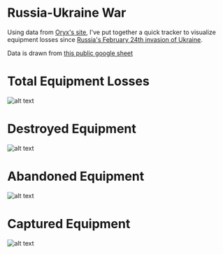 # Russia-Ukraine War

Using data from [Oryx's site](https://www.oryxspioenkop.com/2022/02/attack-on-europe-documenting-equipment.html), I've put together a quick tracker to visualize equipment losses since [Russia's February 24th invasion of Ukraine](https://en.wikipedia.org/wiki/Russo-Ukrainian_War). 

Data is drawn from [this public google sheet](https://docs.google.com/spreadsheets/d/1bngHbR0YPS7XH1oSA1VxoL4R34z60SJcR3NxguZM9GI/edit?usp=sharing)

# Total Equipment Losses
![alt text](https://raw.githubusercontent.com/leedrake5/Russia-Ukraine/master/current_total.jpg)

# Destroyed Equipment
![alt text](https://raw.githubusercontent.com/leedrake5/Russia-Ukraine/master/current_destroyed.jpg)

# Abandoned Equipment
![alt text](https://raw.githubusercontent.com/leedrake5/Russia-Ukraine/master/current_abandoned.jpg)

# Captured Equipment
![alt text](https://raw.githubusercontent.com/leedrake5/Russia-Ukraine/master/current_captured.jpg)


